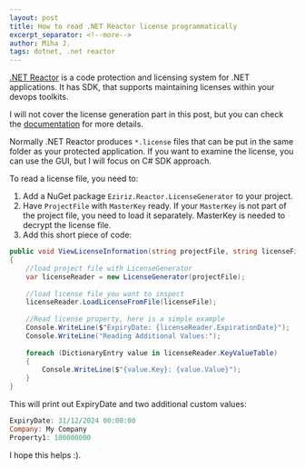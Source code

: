 ```yaml
---
layout: post
title: How to read .NET Reactor license programmatically
excerpt_separator: <!--more-->
author: Miha J.
tags: dotnet, .net reactor
---
```


[.NET Reactor](https://www.eziriz.com/dotnet_reactor.htm) is a code protection and licensing system for .NET applications. It has SDK, that supports maintaining licenses within your devops toolkits.

I will not cover the license generation part in this post, but you can check the [documentation](https://www.eziriz.com/help/index.html) for more details.

Normally .NET Reactor produces `*.license` files that can be put in the same folder as your protected application. If you want to examine the license, you can use the GUI, but I will focus on C# SDK approach.

To read a license file, you need to:

1. Add a NuGet package `Eziriz.Reactor.LicenseGenerator` to your project.
2. Have `ProjectFile` with `MasterKey` ready. If your `MasterKey` is not part of the project file, you need to load it separately. MasterKey is needed to decrypt the license file.
3. Add this short piece of code:

```csharp
public void ViewLicenseInformation(string projectFile, string licenseFile)
{
    //load project file with LicenseGenerator
    var licenseReader = new LicenseGenerator(projectFile);
    
    //load license file you want to inspect
    licenseReader.LoadLicenseFromFile(licenseFile);
    
    //Read license property, here is a simple example
    Console.WriteLine($"ExpiryDate: {licenseReader.ExpirationDate}");
    Console.WriteLine("Reading Additional Values:");
    
    foreach (DictionaryEntry value in licenseReader.KeyValueTable)
    {
        Console.WriteLine($"{value.Key}: {value.Value}");
    }
}
```

This will print out ExpiryDate and two additional custom values:

```powershell
ExpiryDate: 31/12/2024 00:00:00
Company: My Company
Property1: 100000000
```

I hope this helps :).